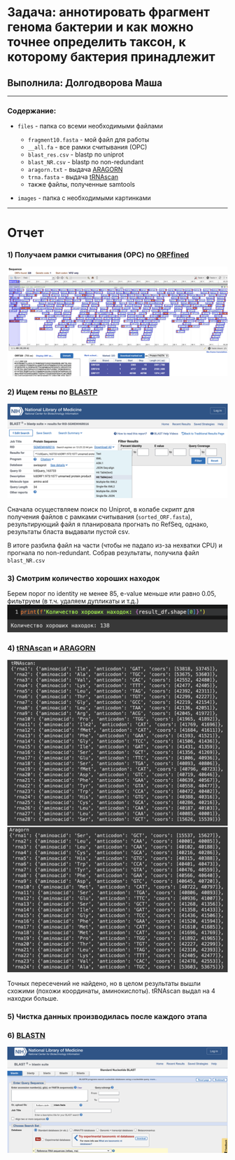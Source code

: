 # Задача: аннотировать фрагмент генома бактерии и как можно точнее определить таксон, к которому бактерия принадлежит

## Выполнила: Долгодворова Маша
----
### Содержание:
- `files` - папка со всеми необходимыми файлами
  - `fragment10.fasta` - мой файл для работы
  - `__all.fa` - все рамки считывания (ОРС)
  - `blast_res.csv` - blastp по uniprot
  - `blast_NR.csv` - blastp по non-redundant
  - `aragorn.txt` - выдача [ARAGORN](http://www.ansikte.se/ARAGORN/)
  - `trna.fasta` - выдача [tRNAscan](http://lowelab.ucsc.edu/cgi-bin/tRNAscan-SE2.cgi)
  - также файлы, полученные samtools
 
- `images` - папка с необходимыми картинками

---
# Отчет

### 1) Получаем рамки считывания (OPC) по [ORFfined](https://www.ncbi.nlm.nih.gov/orffinder/)

![](images/1.png)

### 2) Ищем гены по [BLASTP](https://blast.ncbi.nlm.nih.gov/Blast.cgi?PAGE=Proteins)

![](images/2.png)

Сначала осуществляем поиск по Uniprot, в колабе скрипт для получения файлов с рамками считывания (`sorted_ORF.fasta`), результирующий файл я планировала прогнать по RefSeq, однако, результаты бласта выдавали пустой csv.

В итоге разбила файл на части (чтобы не падало из-за нехватки CPU) и прогнала по non-redundant. Собрав результаты, получила файл `blast_NR.csv`

### 3) Смотрим количество хороших находок
Берем порог по identity не менее 85, e-value меньше или равно 0.05, фильтруем (в т.ч. удаляем дупликаты и т.д.)
![](images/good.png)

### 4) [tRNAscan](http://lowelab.ucsc.edu/cgi-bin/tRNAscan-SE2.cgi) и [ARAGORN](http://www.ansikte.se/ARAGORN/)
![](images/trna.png)
![](images/aragorn.png)

Точных пересечений не найдено, но в целом результаты вышли схожими (похожи координаты, аминокислоты). tRNAscan выдал на 4 находки больше.

### 5) Чистка данных производилась после каждого этапа

### 6) [BLASTN](https://blast.ncbi.nlm.nih.gov/Blast.cgi)
![](images/blastN.png)


